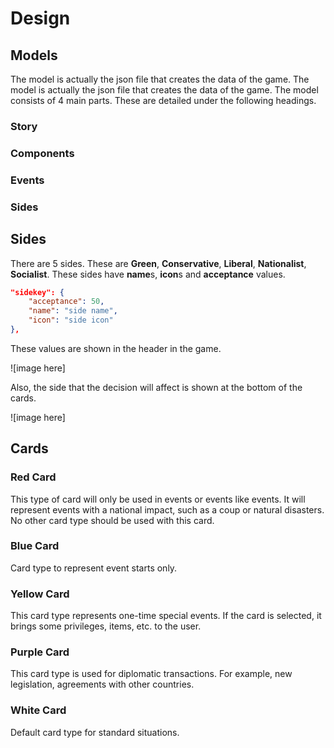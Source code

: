 # Design

## Models

The model is actually the json file that creates the data of the game. The model
is actually the json file that creates the data of the game. The model consists
of 4 main parts. These are detailed under the following headings.

### Story

### Components

### Events

### Sides

## Sides

There are 5 sides. These are **Green**, **Conservative**, **Liberal**,
**Nationalist**, **Socialist**. These sides have **name**s, **icon**s and
**acceptance** values.

```json
"sidekey": {
    "acceptance": 50,
    "name": "side name",
    "icon": "side icon"
},
```

These values are shown in the header in the game.

![image here]

Also, the side that the decision will affect is shown at the bottom of the
cards.

![image here]

## Cards

### Red Card

This type of card will only be used in events or events like events. It will
represent events with a national impact, such as a coup or natural disasters. No
other card type should be used with this card.

### Blue Card

Card type to represent event starts only.

### Yellow Card

This card type represents one-time special events. If the card is selected, it
brings some privileges, items, etc. to the user.

### Purple Card

This card type is used for diplomatic transactions. For example, new
legislation, agreements with other countries.

### White Card

Default card type for standard situations.
